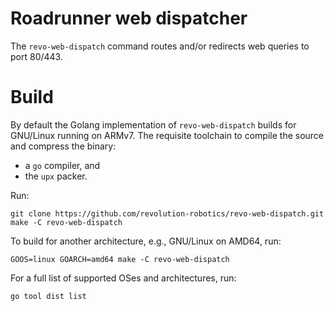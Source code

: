 # Roadrunner web dispatcher
The `revo-web-dispatch` command routes and/or redirects web queries to
port 80/443.

# Build
By default the Golang implementation of `revo-web-dispatch` builds for
GNU/Linux running on ARMv7. The requisite toolchain to compile the
source and compress the binary:

  * a `go` compiler, and
  * the `upx` packer.

Run:

```shell
git clone https://github.com/revolution-robotics/revo-web-dispatch.git
make -C revo-web-dispatch
```

To build for another architecture, e.g., GNU/Linux on AMD64, run:

```shell
GOOS=linux GOARCH=amd64 make -C revo-web-dispatch
```

For a full list of supported OSes and architectures, run:

```shell
go tool dist list
```
